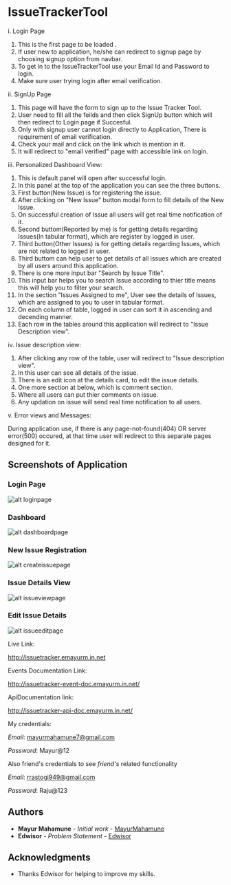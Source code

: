 # IssueTrackerTool


i. Login Page

1. This is the first page to be loaded .
2. If user new to application, he/she can redirect to signup page by choosing signup option from navbar.
3. To get in to the IssueTrackerTool use your Email Id and Password to login.
4. Make sure user trying login after email verification.


ii. SignUp Page

1. This page will have the form to sign up to the Issue Tracker Tool.
2. User need to fill all the feilds and then click SignUp button which will then redirect to Login page if Succesful.
3. Only with signup user cannot login directly to Application, There is requirement of email verification.
4. Check your mail and click on the link which is mention in it.
5. It will redirect to "email verified" page with accessible link on login. 


iii. Personalized Dashboard View:

1. This is default panel will open after successful login.
2. In this panel at the top of the application you can see the three buttons.
3. First button(New Issue) is for registering the issue.
4. After clicking on "New Issue" button modal form to fill details of the New Issue.
5. On successful creation of Issue all users will get real time notification of it.
5. Second buttom(Reported by me) is for getting details regarding Issues(In tabular format), which are register by logged in user. 
6. Third button(Other Issues) is for getting details regarding Issues, which are not related to logged in user.
7. Third buttom can help user to get details of all issues which are created by all users around this application.
8. There is one more input bar "Search by Issue Title".
9. This input bar helps you to search Issue according to thier title means this will help you to filter your search.
10. In the section "Issues Assigned to me", User see the details of Issues, which are assigned to you to user in tabular format.
11. On each column of table, logged in user can sort it in ascending and decending manner.
12. Each row in the tables around this application will redirect to "Issue Description view".


iv. Issue description view:


1. After clicking any row of the table, user will redirect to "Issue description view".
2. In this user can see all details of the issue.
3. There is an edit icon at the details card, to edit the issue details.
4. One more section at below, which is comment section.
5. Where all users can put thier comments on issue.
6. Any updation on issue will send real time notification to all users.



v. Error views and Messages:

During application use, if there is any page-not-found(404) OR server error(500) occured, at that time user will redirect to this separate pages designed for it.


## Screenshots of Application

### Login Page
![alt loginpage](https://github.com/mkmgh/IssueTrackerFrontend/blob/master/Screenshot/login.png)

### Dashboard
![alt dashboardpage](https://github.com/mkmgh/IssueTrackerFrontend/blob/master/Screenshot/dashboard.png)

### New Issue Registration
![alt createissuepage](https://github.com/mkmgh/IssueTrackerFrontend/blob/master/Screenshot/create_new_issue.png)

### Issue Details View
![alt issueviewpage](https://github.com/mkmgh/IssueTrackerFrontend/blob/master/Screenshot/issue_details.png)

### Edit Issue Details
![alt issueeditpage](https://github.com/mkmgh/IssueTrackerFrontend/blob/master/Screenshot/edit_issue_details.png)




Live Link:

http://issuetracker.emayurm.in.net

Events Documentation Link:

http://issuetracker-event-doc.emayurm.in.net/

ApiDocumentation link:

http://issuetracker-api-doc.emayurm.in.net/

My credentials:

*Email*:
mayurmahamune7@gmail.com

*Password*:
Mayur@12

Also friend's credentials to see *friend's* related functionality

*Email*:
rrastogi949@gmail.com

*Password*:
Raju@123


## Authors

* **Mayur Mahamune** - *Initial work* - [MayurMahamune](https://github.com/mkmgh)
* **Edwisor** - *Problem Statement* - [Edwisor](https://s3-ap-southeast-1.amazonaws.com/edwisor-india-bucket/projects/web/web03/Web030103-Issue-Tracking-Tool.pdf)

## Acknowledgments

* Thanks Edwisor for helping to improve my skills.
